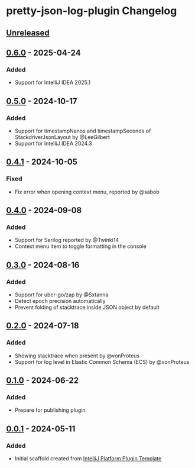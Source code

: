 <!-- Keep a Changelog guide -> https://keepachangelog.com -->

# pretty-json-log-plugin Changelog

## [Unreleased]

## [0.6.0] - 2025-04-24

### Added

- Support for IntelliJ IDEA 2025.1

## [0.5.0] - 2024-10-17

### Added

- Support for timestampNanos and timestampSeconds of StackdriverJsonLayout by @LeeGilbert
- Support for IntelliJ IDEA 2024.3

## [0.4.1] - 2024-10-05

### Fixed

- Fix error when opening context menu, reported by @sabob

## [0.4.0] - 2024-09-08

### Added

- Support for Serilog reported by @Twinki14
- Context menu item to toggle formatting in the console

## [0.3.0] - 2024-08-16

### Added

- Support for uber-go/zap by @Sxtanna
- Detect epoch precision automatically
- Prevent folding of stacktrace inside JSON object by default

## [0.2.0] - 2024-07-18

### Added

- Showing stacktrace when present by @vonProteus
- Support for log level in Elastic Common Schema (ECS) by @vonProteus

## [0.1.0] - 2024-06-22

### Added

- Prepare for publishing plugin

## [0.0.1] - 2024-05-11

### Added

- Initial scaffold created
  from [IntelliJ Platform Plugin Template](https://github.com/JetBrains/intellij-platform-plugin-template)

[Unreleased]: https://github.com/orangain/pretty-json-log-plugin/compare/v0.6.0...HEAD
[0.6.0]: https://github.com/orangain/pretty-json-log-plugin/compare/v0.5.0...v0.6.0
[0.5.0]: https://github.com/orangain/pretty-json-log-plugin/compare/v0.4.1...v0.5.0
[0.4.1]: https://github.com/orangain/pretty-json-log-plugin/compare/v0.4.0...v0.4.1
[0.4.0]: https://github.com/orangain/pretty-json-log-plugin/compare/v0.3.0...v0.4.0
[0.3.0]: https://github.com/orangain/pretty-json-log-plugin/compare/v0.2.0...v0.3.0
[0.2.0]: https://github.com/orangain/pretty-json-log-plugin/compare/v0.1.0...v0.2.0
[0.1.0]: https://github.com/orangain/pretty-json-log-plugin/compare/v0.0.1...v0.1.0
[0.0.1]: https://github.com/orangain/pretty-json-log-plugin/commits/v0.0.1
